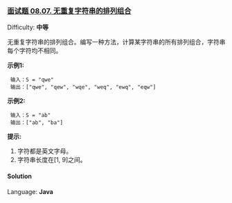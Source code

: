 ### [面试题 08.07\. 无重复字符串的排列组合](https://leetcode-cn.com/problems/permutation-i-lcci/)

Difficulty: **中等**


无重复字符串的排列组合。编写一种方法，计算某字符串的所有排列组合，字符串每个字符均不相同。

**示例1:**

```
 输入：S = "qwe"
 输出：["qwe", "qew", "wqe", "weq", "ewq", "eqw"]
```

**示例2:**

```
 输入：S = "ab"
 输出：["ab", "ba"]
```

**提示:**

1.  字符都是英文字母。
2.  字符串长度在[1, 9]之间。


#### Solution

Language: **Java**

```java
​
```